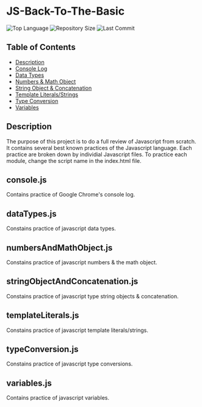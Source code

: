 # JS-Back-To-The-Basic

![Top Language](https://img.shields.io/github/languages/top/kpetiote/JS-Back-To-The-Basic)
![Repository Size](https://img.shields.io/github/repo-size/Kpetiote/JS-Back-To-The-Basic)
![Last Commit](https://img.shields.io/github/last-commit/Kpetiote/JS-Back-To-The-Basic)

## Table of Contents
  * [Description](#description)
  * [Console Log](#consolejs)
  * [Data Types](#datatypes.js)
  * [Numbers & Math Object](#numbersandmathobject.js)
  * [String Object & Concatenation](#numbersandmathobject.js)
  * [Template Literals/Strings](#typeconversion.js)
  * [Type Conversion](#typeconversion.js)
  * [Variables](#variables.js)

## Description
The purpose of this project is to do a full review of Javascript from scratch.
It contains several best known practices of the Javascript language.
Each practice are broken down by individial Javascript files.
To practice each module, change the script name in the index.html file.

## console.js
Contains practice of Google Chrome's console log.

## dataTypes.js
Constains practice of javascript data types.

## numbersAndMathObject.js
Constains practice of javascript numbers & the math object.

## stringObjectAndConcatenation.js
Constains practice of javascript type string objects & concatenation.

## templateLiterals.js
Constains practice of javascript template literals/strings.

## typeConversion.js
Constains practice of javascript type conversions.

## variables.js
Contains practice of javascript variables.